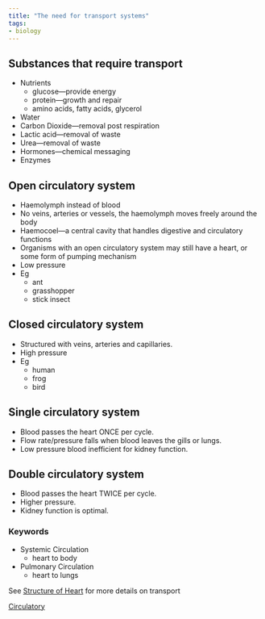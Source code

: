 ```yaml
---
title: "The need for transport systems"
tags:
- biology
---
```


## Substances that require transport
- Nutrients
	- glucose—provide energy
	- protein—growth and repair
	- amino acids, fatty acids, glycerol
- Water
- Carbon Dioxide—removal post respiration
- Lactic acid—removal of waste
- Urea—removal of waste
- Hormones—chemical messaging
- Enzymes

## Open circulatory system
- Haemolymph instead of blood
- No veins, arteries or vessels, the haemolymph moves freely around the body
- Haemocoel—a central cavity that handles digestive and circulatory functions
- Organisms with an open circulatory system may still have a heart, or some form of pumping mechanism
- Low pressure
- Eg
	- ant
	- grasshopper
	- stick insect

## Closed circulatory system
- Structured with veins, arteries and capillaries.
- High pressure
- Eg
	- human
	- frog
	- bird

## Single circulatory system
- Blood passes the heart ONCE per cycle.
- Flow rate/pressure falls when blood leaves the gills or lungs.
- Low pressure blood inefficient for kidney function.

## Double circulatory system
- Blood passes the heart TWICE per cycle.
- Higher pressure.
- Kidney function is optimal.

### Keywords

- Systemic Circulation
	- heart to body
- Pulmonary Circulation
	- heart to lungs


See [Structure of Heart](StructureOfTheHeart.md) for more details on transport

[Circulatory](sixth/Biology/Circulatory/Circulatory)